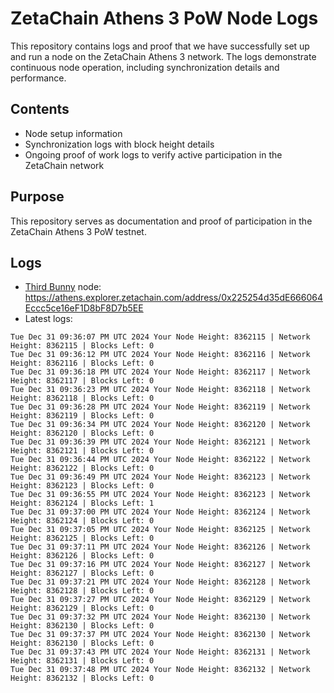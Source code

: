 # ZetaChain Athens 3 PoW Node Logs
This repository contains logs and proof that we have successfully set up and run a node on the ZetaChain Athens 3 network. The logs demonstrate continuous node operation, including synchronization details and performance.

## Contents
- Node setup information
- Synchronization logs with block height details
- Ongoing proof of work logs to verify active participation in the ZetaChain network

## Purpose
This repository serves as documentation and proof of participation in the ZetaChain Athens 3 PoW testnet.

## Logs

- [Third Bunny](https://thirdbunny.xyz/) node: https://athens.explorer.zetachain.com/address/0x225254d35dE666064Eccc5ce16eF1D8bF8D7b5EE
- Latest logs:
```
Tue Dec 31 09:36:07 PM UTC 2024 Your Node Height: 8362115 | Network Height: 8362115 | Blocks Left: 0
Tue Dec 31 09:36:12 PM UTC 2024 Your Node Height: 8362116 | Network Height: 8362116 | Blocks Left: 0
Tue Dec 31 09:36:18 PM UTC 2024 Your Node Height: 8362117 | Network Height: 8362117 | Blocks Left: 0
Tue Dec 31 09:36:23 PM UTC 2024 Your Node Height: 8362118 | Network Height: 8362118 | Blocks Left: 0
Tue Dec 31 09:36:28 PM UTC 2024 Your Node Height: 8362119 | Network Height: 8362119 | Blocks Left: 0
Tue Dec 31 09:36:34 PM UTC 2024 Your Node Height: 8362120 | Network Height: 8362120 | Blocks Left: 0
Tue Dec 31 09:36:39 PM UTC 2024 Your Node Height: 8362121 | Network Height: 8362121 | Blocks Left: 0
Tue Dec 31 09:36:44 PM UTC 2024 Your Node Height: 8362122 | Network Height: 8362122 | Blocks Left: 0
Tue Dec 31 09:36:49 PM UTC 2024 Your Node Height: 8362123 | Network Height: 8362123 | Blocks Left: 0
Tue Dec 31 09:36:55 PM UTC 2024 Your Node Height: 8362123 | Network Height: 8362124 | Blocks Left: 1
Tue Dec 31 09:37:00 PM UTC 2024 Your Node Height: 8362124 | Network Height: 8362124 | Blocks Left: 0
Tue Dec 31 09:37:05 PM UTC 2024 Your Node Height: 8362125 | Network Height: 8362125 | Blocks Left: 0
Tue Dec 31 09:37:11 PM UTC 2024 Your Node Height: 8362126 | Network Height: 8362126 | Blocks Left: 0
Tue Dec 31 09:37:16 PM UTC 2024 Your Node Height: 8362127 | Network Height: 8362127 | Blocks Left: 0
Tue Dec 31 09:37:21 PM UTC 2024 Your Node Height: 8362128 | Network Height: 8362128 | Blocks Left: 0
Tue Dec 31 09:37:27 PM UTC 2024 Your Node Height: 8362129 | Network Height: 8362129 | Blocks Left: 0
Tue Dec 31 09:37:32 PM UTC 2024 Your Node Height: 8362130 | Network Height: 8362130 | Blocks Left: 0
Tue Dec 31 09:37:37 PM UTC 2024 Your Node Height: 8362130 | Network Height: 8362130 | Blocks Left: 0
Tue Dec 31 09:37:43 PM UTC 2024 Your Node Height: 8362131 | Network Height: 8362131 | Blocks Left: 0
Tue Dec 31 09:37:48 PM UTC 2024 Your Node Height: 8362132 | Network Height: 8362132 | Blocks Left: 0
```
